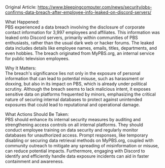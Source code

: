 Original Article: https://www.bleepingcomputer.com/news/security/pbs-confirms-data-breach-after-employee-info-leaked-on-discord-servers/

What Happened:   
PBS experienced a data breach involving the disclosure of corporate contact information for 3,997 employees and affiliates. This information was leaked onto Discord servers, primarily within communities of PBS enthusiasts, rather than the usual dark web or hacker forums. The leaked data includes details like employee names, emails, titles, departments, and even hobbies. The breach originated from MyPBS.org, an internal service for public television employees.

Why It Matters:   
The breach's significance lies not only in the exposure of personal information that can lead to potential misuse, such as harassment or doxxing, but also in its impact on PBS, which is already under political scrutiny. Although the breach seems to lack malicious intent, it exposes sensitive data on platforms frequented by minors, emphasizing the critical nature of securing internal databases to protect against unintended exposures that could lead to reputational and operational damage.

What Actions Should Be Taken:  
PBS should enhance its internal security measures by auditing and strengthening access controls on all internal platforms. They should conduct employee training on data security and regularly monitor databases for unauthorized access. Prompt responses, like temporary disabling or securing data retrieval methods on MyPBS.org, coupled with community outreach to mitigate any spreading of misinformation or misuse, can reduce potential impacts. Furthermore, engaging with Discord to identify and efficiently handle data exposure incidents can aid in faster containment and awareness.